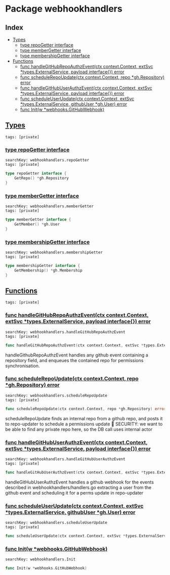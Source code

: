 # Package webhookhandlers

## Index

* [Types](#type)
    * [type repoGetter interface](#repoGetter)
    * [type memberGetter interface](#memberGetter)
    * [type membershipGetter interface](#membershipGetter)
* [Functions](#func)
    * [func handleGitHubRepoAuthzEvent(ctx context.Context, extSvc *types.ExternalService, payload interface{}) error](#handleGitHubRepoAuthzEvent)
    * [func scheduleRepoUpdate(ctx context.Context, repo *gh.Repository) error](#scheduleRepoUpdate)
    * [func handleGitHubUserAuthzEvent(ctx context.Context, extSvc *types.ExternalService, payload interface{}) error](#handleGitHubUserAuthzEvent)
    * [func scheduleUserUpdate(ctx context.Context, extSvc *types.ExternalService, githubUser *gh.User) error](#scheduleUserUpdate)
    * [func Init(w *webhooks.GitHubWebhook)](#Init)


## <a id="type" href="#type">Types</a>

```
tags: [private]
```

### <a id="repoGetter" href="#repoGetter">type repoGetter interface</a>

```
searchKey: webhookhandlers.repoGetter
tags: [private]
```

```Go
type repoGetter interface {
	GetRepo() *gh.Repository
}
```

### <a id="memberGetter" href="#memberGetter">type memberGetter interface</a>

```
searchKey: webhookhandlers.memberGetter
tags: [private]
```

```Go
type memberGetter interface {
	GetMember() *gh.User
}
```

### <a id="membershipGetter" href="#membershipGetter">type membershipGetter interface</a>

```
searchKey: webhookhandlers.membershipGetter
tags: [private]
```

```Go
type membershipGetter interface {
	GetMembership() *gh.Membership
}
```

## <a id="func" href="#func">Functions</a>

```
tags: [private]
```

### <a id="handleGitHubRepoAuthzEvent" href="#handleGitHubRepoAuthzEvent">func handleGitHubRepoAuthzEvent(ctx context.Context, extSvc *types.ExternalService, payload interface{}) error</a>

```
searchKey: webhookhandlers.handleGitHubRepoAuthzEvent
tags: [private]
```

```Go
func handleGitHubRepoAuthzEvent(ctx context.Context, extSvc *types.ExternalService, payload interface{}) error
```

handleGithubRepoAuthzEvent handles any github event containing a repository field, and enqueues the contained repo for permissions synchronisation. 

### <a id="scheduleRepoUpdate" href="#scheduleRepoUpdate">func scheduleRepoUpdate(ctx context.Context, repo *gh.Repository) error</a>

```
searchKey: webhookhandlers.scheduleRepoUpdate
tags: [private]
```

```Go
func scheduleRepoUpdate(ctx context.Context, repo *gh.Repository) error
```

scheduleRepoUpdate finds an internal repo from a github repo, and posts it to repo-updater to schedule a permissions update 🚨 SECURITY: we want to be able to find any private repo here, so the DB call uses internal actor 

### <a id="handleGitHubUserAuthzEvent" href="#handleGitHubUserAuthzEvent">func handleGitHubUserAuthzEvent(ctx context.Context, extSvc *types.ExternalService, payload interface{}) error</a>

```
searchKey: webhookhandlers.handleGitHubUserAuthzEvent
tags: [private]
```

```Go
func handleGitHubUserAuthzEvent(ctx context.Context, extSvc *types.ExternalService, payload interface{}) error
```

handleGitHubUserAuthzEvent handles a github webhook for the events described in webhookhandlers/handlers.go extracting a user from the github event and scheduling it for a perms update in repo-updater 

### <a id="scheduleUserUpdate" href="#scheduleUserUpdate">func scheduleUserUpdate(ctx context.Context, extSvc *types.ExternalService, githubUser *gh.User) error</a>

```
searchKey: webhookhandlers.scheduleUserUpdate
tags: [private]
```

```Go
func scheduleUserUpdate(ctx context.Context, extSvc *types.ExternalService, githubUser *gh.User) error
```

### <a id="Init" href="#Init">func Init(w *webhooks.GitHubWebhook)</a>

```
searchKey: webhookhandlers.Init
```

```Go
func Init(w *webhooks.GitHubWebhook)
```

